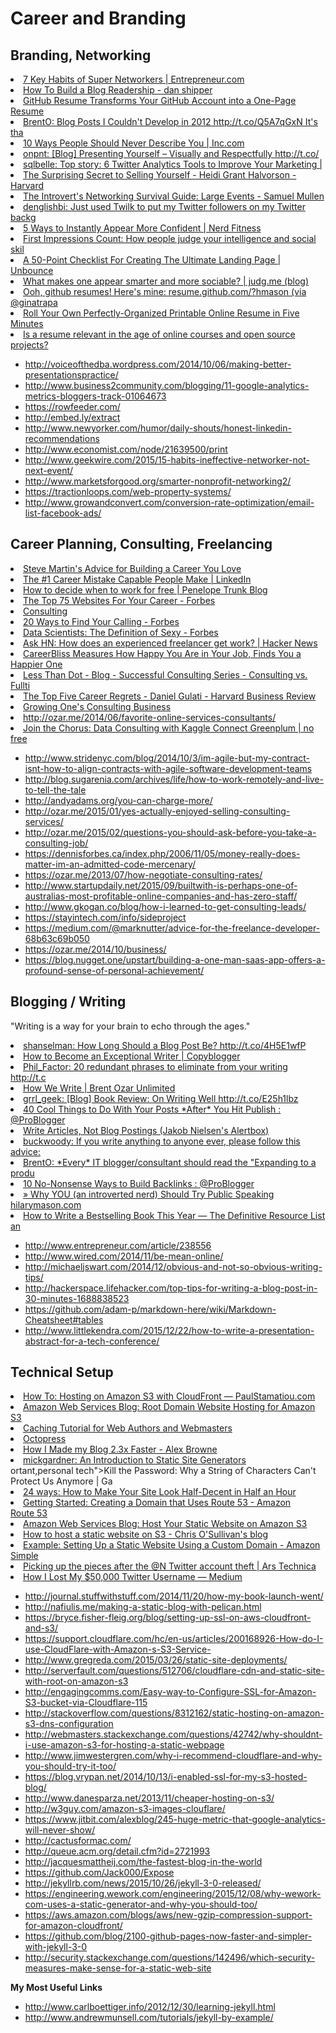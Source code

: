 # Career and Branding






## Branding, Networking

<li><a href="http://www.entrepreneur.com/article/224819?goback=.gde_2105677_member_185119806" time_added="1353945184" tags="brand,life hacker">7 Key Habits of Super Networkers | Entrepreneur.com</a></li>
<li><a href="http://danshipper.com/how-to-build-a-blog-readership" time_added="1349207996" tags="brand">How To Build a Blog Readership - dan shipper</a></li>
<li><a href="http://lifehacker.com/5940553/github-resume-transforms-your-github-account-into-a-one+page-resume" time_added="1348859887" tags="brand">GitHub Resume Transforms Your GitHub Account into a One-Page Resume</a></li>
<li><a href="http://ozar.me/2012/12/blog-posts-i-couldnt-develop-in-2012/" time_added="1355239110" tags="brand">BrentO: Blog Posts I Couldn't Develop in 2012 http://t.co/Q5A7qGxN It's tha</a></li>
<li><a href="http://www.inc.com/jeff-haden/10-ways-people-should-never-describe-you-mon_1.html" time_added="1389467697" tags="">10 Ways People Should Never Describe You | Inc.com</a></li>
<li><a href="http://t.co/MHaAIOSR" time_added="1354207425" tags="brand">onpnt: [Blog]  Presenting Yourself – Visually and Respectfully http://t.co/</a></li>
<li><a href="http://t.co/yONQjade" time_added="1356536415" tags="brand">sqlbelle: Top story: 6 Twitter Analytics Tools to Improve Your Marketing | </a></li>
<li><a href="http://blogs.hbr.org/cs/2012/08/the_surprising_secret_to_selli.html" time_added="1348859892" tags="brand">The Surprising Secret to Selling Yourself - Heidi Grant Halvorson - Harvard</a></li>
<li><a href="http://samuelmullen.com/2012/08/the-introverts-networking-survival-guide/" time_added="1348860073" tags="brand">The Introvert's Networking Survival Guide: Large Events - Samuel Mullen</a></li>
<li><a href="http://t.co/n7VlbGua" time_added="1355320911" tags="brand">denglishbi: Just used Twilk to put my Twitter followers on my Twitter backg</a></li>
<li><a href="http://www.nerdfitness.com/blog/2010/09/09/5-ways-to-immediately-appear-more-confident/" time_added="1356368651" tags="health,life hacker">5 Ways to Instantly Appear More Confident | Nerd Fitness</a></li>
<li><a href="http://judg.me/blog/first-impressions-count/" time_added="1348860352" tags="brand">First Impressions Count: How people judge your intelligence and social skil</a></li>
<li><a href="http://unbounce.com/landing-pages/checklist/" time_added="1355255474" tags="brand">A 50-Point Checklist For Creating The Ultimate Landing Page | Unbounce</a></li>
<li><a href="http://judg.me/blog/judgment-day/" time_added="1348860358" tags="brand">What makes one appear smarter and more sociable? | judg.me (blog)</a></li>
<li><a href="http://resume.github.com/?hmason" time_added="1362790103" tags="brand">Ooh, github resumes! Here's mine: resume.github.com/?hmason (via @ginatrapa</a></li>
<li><a href="http://lifehacker.com/5946783/roll-your-own-perfectly+organized-printable-online-resume-in-five-minutes" time_added="1349112990" tags="brand,hiring/firing">Roll Your Own Perfectly-Organized Printable Online Resume in Five Minutes</a></li>
<li><a href="http://arstechnica.com/information-technology/2012/09/is-a-resume-relevant-in-the-age-of-online-courses-and-open-source-projects/" time_added="1349739622" tags="brand,hiring/firing">Is a resume relevant in the age of online courses and open source projects?</a></li>


* http://voiceofthedba.wordpress.com/2014/10/06/making-better-presentationspractice/
* http://www.business2community.com/blogging/11-google-analytics-metrics-bloggers-track-01064673
* https://rowfeeder.com/
* http://embed.ly/extract
* http://www.newyorker.com/humor/daily-shouts/honest-linkedin-recommendations
* http://www.economist.com/node/21639500/print
* http://www.geekwire.com/2015/15-habits-ineffective-networker-not-next-event/
* http://www.marketsforgood.org/smarter-nonprofit-networking2/
* https://tractionloops.com/web-property-systems/
* http://www.growandconvert.com/conversion-rate-optimization/email-list-facebook-ads/



## Career Planning, Consulting, Freelancing

<li><a href="http://lifehacker.com/5947649/steve-martins-advice-for-building-a-career-you-love" time_added="1349112993" tags="brand">Steve Martin's Advice for Building a Career You Love</a></li>
<li><a href="http://www.linkedin.com/today/post/article/20121206081322-8353952-the-1-career-mistake-capable-people-make" time_added="1354851751" tags="brand">The #1 Career Mistake Capable People Make | LinkedIn</a></li>
<li><a href="http://blog.penelopetrunk.com/2012/05/31/how-to-decide-when-to-work-for-free/" time_added="1353946248" tags="brand">How to decide when to work for free | Penelope Trunk Blog</a></li>
<li><a href="http://www.forbes.com/sites/jacquelynsmith/2012/09/14/the-top-75-websites-for-your-career/" time_added="1353528878" tags="brand">The Top 75 Websites For Your Career - Forbes</a></li>
<li><a href="https://training.kalzumeus.com/newsletters/archive/consulting_1" time_added="1353356622" tags="hn">Consulting</a></li>
<li><a href="http://www.forbes.com/sites/jessicahagy/2012/06/26/20-ways-to-find-your-calling/" time_added="1348859861" tags="brand">20 Ways to Find Your Calling - Forbes</a></li>
<li><a href="http://www.forbes.com/sites/gilpress/2012/09/27/data-scientists-the-definition-of-sexy/" time_added="1349021940" tags="data science">Data Scientists: The Definition of Sexy - Forbes</a></li>
<li><a href="https://news.ycombinator.com/item?id=4585435" time_added="1349718930" tags="hn">Ask HN: How does an experienced freelancer get work? | Hacker News</a></li>
<li><a href="http://lifehacker.com/5939542/careerbliss-measures-how-happy-you-are-in-your-job-finds-you-a-happier-one" time_added="1348859888" tags="life hacker">CareerBliss Measures How Happy You Are in Your Job, Finds You a Happier One</a></li>
<li><a href="http://blogs.lessthandot.com/index.php/ITProfessionals/consulting/successful-consulting-series-consulting-vs" time_added="1356115487" tags="brand">Less Than Dot - Blog - Successful Consulting Series - Consulting vs. Fullti</a></li>
<li><a href="http://blogs.hbr.org/cs/2012/12/the_top_five_career_regrets.html" time_added="1355510629" tags="brand,hn,important">The Top Five Career Regrets - Daniel Gulati - Harvard Business Review</a></li>
<li><a href="https://training.kalzumeus.com/newsletters/archive/consulting_1" time_added="1406907970" tags="">Growing One's Consulting Business</a></li>
<li><a href="http://ozar.me/2014/06/favorite-online-services-consultants/" time_added="1403619627" tags="">http://ozar.me/2014/06/favorite-online-services-consultants/</a></li>
<li><a href="http://blog.kaggle.com/2012/10/23/join-the-chorus-data-consulting-with-kaggle-connect/" time_added="1351090934" tags="">Join the Chorus: Data Consulting with Kaggle Connect  Greenplum | no free </a></li>



* http://www.stridenyc.com/blog/2014/10/3/im-agile-but-my-contract-isnt-how-to-align-contracts-with-agile-software-development-teams
* http://blog.sugarenia.com/archives/life/how-to-work-remotely-and-live-to-tell-the-tale
* http://andyadams.org/you-can-charge-more/
* http://ozar.me/2015/01/yes-actually-enjoyed-selling-consulting-services/
* http://ozar.me/2015/02/questions-you-should-ask-before-you-take-a-consulting-job/
* https://dennisforbes.ca/index.php/2006/11/05/money-really-does-matter-im-an-admitted-code-mercenary/
* https://ozar.me/2013/07/how-negotiate-consulting-rates/
* http://www.startupdaily.net/2015/09/builtwith-is-perhaps-one-of-australias-most-profitable-online-companies-and-has-zero-staff/
* http://www.gkogan.co/blog/how-i-learned-to-get-consulting-leads/
* https://stayintech.com/info/sideproject
* https://medium.com/@marknutter/advice-for-the-freelance-developer-68b63c69b050
* https://ozar.me/2014/10/business/
* https://blog.nugget.one/upstart/building-a-one-man-saas-app-offers-a-profound-sense-of-personal-achievement/




## Blogging / Writing

"Writing is a way for your brain to echo through the ages."

<li><a href="http://t.co/4H5E1wfP" time_added="1355235586" tags="brand">shanselman: How Long Should a Blog Post Be? http://t.co/4H5E1wfP</a></li>
<li><a href="http://www.copyblogger.com/exceptional-writer/" time_added="1349095560" tags="brand">How to Become an Exceptional Writer | Copyblogger</a></li>
<li><a href="http://t.co/ifQUrZnu" time_added="1349480709" tags="brand">Phil_Factor: 20 redundant phrases to eliminate from your writing http://t.c</a></li>
<li><a href="http://www.brentozar.com/archive/2013/01/how-we-write/" time_added="1357224344" tags="brand">How We Write | Brent Ozar Unlimited</a></li>
<li><a href="http://t.co/E25h1lbz" time_added="1354111818" tags="brand">grrl_geek: [Blog] Book Review: On Writing Well http://t.co/E25h1lbz</a></li>
<li><a href="http://www.problogger.net/archives/2012/12/29/40-cool-things-to-do-with-your-posts-after-you-hit-publish/" time_added="1356718416" tags="brand">40 Cool Things to Do With Your Posts *After* You Hit Publish : @ProBlogger</a></li>
<li><a href="http://www.useit.com/alertbox/articles-not-blogs.html" time_added="1349462055" tags="hn">Write Articles, Not Blog Postings (Jakob Nielsen's Alertbox)</a></li>
<li><a href="http://t.co/17aDb8GF" time_added="1355757978" tags="brand,important">buckwoody: If you write anything to anyone ever, please follow this advice:</a></li>
<li><a href="http://t.co/meoU7CWa" time_added="1355492864" tags="brand">BrentO: *Every* IT blogger/consultant should read the "Expanding to a produ</a></li>
<li><a href="http://www.problogger.net/archives/2012/06/06/10-no-nonsense-ways-to-build-backlinks/" time_added="1353946238" tags="brand">10 No-Nonsense Ways to Build Backlinks : @ProBlogger</a></li>
<li><a href="http://www.hilarymason.com/speaking/why-you-an-introverted-nerd-should-try-public-speaking/" time_added="1361578667" tags="brand,hn,important">» Why YOU (an introverted nerd) Should Try Public Speaking hilarymason.com</a></li>
<li><a href="http://www.fourhourworkweek.com/blog/2014/02/04/how-to-get-published/" time_added="1391572514" tags="">How to Write a Bestselling Book This Year — The Definitive Resource List an</a></li>

* http://www.entrepreneur.com/article/238556
* http://www.wired.com/2014/11/be-mean-online/
* http://michaeljswart.com/2014/12/obvious-and-not-so-obvious-writing-tips/
* http://hackerspace.lifehacker.com/top-tips-for-writing-a-blog-post-in-30-minutes-1688838523
* https://github.com/adam-p/markdown-here/wiki/Markdown-Cheatsheet#tables
* http://www.littlekendra.com/2015/12/22/how-to-write-a-presentation-abstract-for-a-tech-conference/



## Technical Setup

<li><a href="http://paulstamatiou.com/hosting-on-amazon-s3-with-cloudfront/" time_added="1389639741" tags="">How To: Hosting on Amazon S3 with CloudFront — PaulStamatiou.com</a></li>
<li><a href="http://aws.typepad.com/aws/2012/12/root-domain-website-hosting-for-amazon-s3.html" time_added="1356677184" tags="brand">Amazon Web Services Blog: Root Domain Website Hosting for Amazon S3</a></li>
<li><a href="http://www.mnot.net/cache_docs/" time_added="1348860153" tags="hn">Caching Tutorial for Web Authors and Webmasters</a></li>
<li><a href="http://octopress.org/" time_added="1354385655" tags="brand,personal tech">Octopress</a></li>
<li><a href="http://blog.alexbrowne.info/how-i-made-my-blog-faster/" time_added="1356816804" tags="brand">How I Made my Blog 2.3x Faster - Alex Browne</a></li>
<li><a href="http://www.mickgardner.com/2012/12/an-introduction-to-static-site.html" time_added="1356143802" tags="brand">mickgardner: An Introduction to Static Site Generators</a></li>
ortant,personal tech">Kill the Password: Why a String of Characters Can't Protect Us Anymore | Ga</a></li>
<li><a href="http://24ways.org/2012/how-to-make-your-site-look-half-decent/" time_added="1355643251" tags="brand">24 ways: How to Make Your Site Look Half-Decent in Half an Hour</a></li>
<li><a href="http://docs.aws.amazon.com/Route53/latest/DeveloperGuide/R53Example.html" time_added="1361938395" tags="brand">Getting Started: Creating a Domain that Uses Route 53 - Amazon Route 53</a></li>
<li><a href="http://aws.typepad.com/aws/2011/02/host-your-static-website-on-amazon-s3.html" time_added="1361938393" tags="brand">Amazon Web Services Blog: Host Your Static Website on Amazon S3</a></li>
<li><a href="http://thechrisoshow.com/2011/06/05/how-to-host-a-static-website-on-s3/" time_added="1361938348" tags="brand">How to host a static website on S3 - Chris O'Sullivan's blog</a></li>
<li><a href="http://docs.aws.amazon.com/AmazonS3/latest/dev/website-hosting-custom-domain-walkthrough.html" time_added="1361938676" tags="brand">Example: Setting Up a Static Website Using a Custom Domain - Amazon Simple </a></li>
<li><a href="http://arstechnica.com/security/2014/01/picking-up-the-pieces-after-the-n-twitter-account-theft/2/" time_added="1391282813" tags="">Picking up the pieces after the @N Twitter account theft | Ars Technica</a></li>
<li><a href="https://medium.com/p/24eb09e026dd" time_added="1391006933" tags="">How I Lost My $50,000 Twitter Username — Medium</a></li>

* http://journal.stuffwithstuff.com/2014/11/20/how-my-book-launch-went/
* http://nafiulis.me/making-a-static-blog-with-pelican.html
* https://bryce.fisher-fleig.org/blog/setting-up-ssl-on-aws-cloudfront-and-s3/
* https://support.cloudflare.com/hc/en-us/articles/200168926-How-do-I-use-CloudFlare-with-Amazon-s-S3-Service-
* http://www.gregreda.com/2015/03/26/static-site-deployments/
* http://serverfault.com/questions/512706/cloudflare-cdn-and-static-site-with-root-on-amazon-s3
* http://engagingcomms.com/Easy-way-to-Configure-SSL-for-Amazon-S3-bucket-via-Cloudflare-115
* http://stackoverflow.com/questions/8312162/static-hosting-on-amazon-s3-dns-configuration
* http://webmasters.stackexchange.com/questions/42742/why-shouldnt-i-use-amazon-s3-for-hosting-a-static-webpage
* http://www.jimwestergren.com/why-i-recommend-cloudflare-and-why-you-should-try-it-too/
* https://blog.vrypan.net/2014/10/13/i-enabled-ssl-for-my-s3-hosted-blog/
* http://www.danesparza.net/2013/11/cheaper-hosting-on-s3/
* http://w3guy.com/amazon-s3-images-clouflare/
* https://www.jitbit.com/alexblog/245-huge-metric-that-google-analytics-will-never-show/
* http://cactusformac.com/
* http://queue.acm.org/detail.cfm?id=2721993
* http://jacquesmattheij.com/the-fastest-blog-in-the-world
* https://github.com/Jack000/Expose
* http://jekyllrb.com/news/2015/10/26/jekyll-3-0-released/
* https://engineering.wework.com/engineering/2015/12/08/why-wework-com-uses-a-static-generator-and-why-you-should-too/
* https://aws.amazon.com/blogs/aws/new-gzip-compression-support-for-amazon-cloudfront/
* https://github.com/blog/2100-github-pages-now-faster-and-simpler-with-jekyll-3-0
* http://security.stackexchange.com/questions/142496/which-security-measures-make-sense-for-a-static-web-site 


**My Most Useful Links**

* http://www.carlboettiger.info/2012/12/30/learning-jekyll.html
* http://www.andrewmunsell.com/tutorials/jekyll-by-example/
















